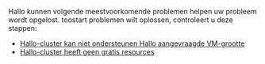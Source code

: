 Hallo kunnen volgende meestvoorkomende problemen helpen uw probleem wordt opgelost. toostart problemen wilt oplossen, controleert u deze stappen:

- [Hallo-cluster kan niet ondersteunen Hallo aangevraagde VM-grootte](../articles/virtual-machines/linux/troubleshoot-deploy-vm.md#the-cluster-cannot-support-the-requested-vm-size)
- [Hallo-cluster heeft geen gratis resources](../articles/virtual-machines/linux/troubleshoot-deploy-vm.md#the-cluster-does-not-have-free-resources)
